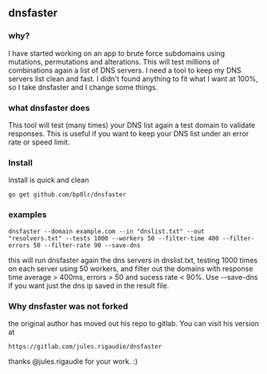 ## dnsfaster


### why?

I have started working on an app to brute force subdomains using mutations, permutations and alterations.
This will test millions of combinations again a list of DNS servers. I need a tool to keep my DNS servers list clean and fast.
I didn't found anything to fit what I want at 100%, so I take dnsfaster and I change some things.


### what dnsfaster does

This tool will test (many times) your DNS list again a test domain to validate responses.
This is useful if you want to keep your DNS list under an error rate or speed limit.


### Install

Install is quick and clean
```
go get github.com/bp0lr/dnsfaster
```


### examples
```
dnsfaster --domain example.com --in "dnslist.txt" --out "resolvers.txt" --tests 1000 --workers 50 --filter-time 400 --filter-errors 50 --filter-rate 90 --save-dns
```

this will run dnsfaster again the dns servers in dnslist.txt, testing 1000 times on each server using 50 workers, and filter out the domains with response time average > 400ms, errors > 50 and sucess rate < 90%.
Use --save-dns if you want just the dns ip saved in the result file.


### Why dnsfaster was not forked

the original author has moved out his repo to gitlab.
You can visit his version at
```
https://gitlab.com/jules.rigaudie/dnsfaster
```
thanks @jules.rigaudie for your work. :)
